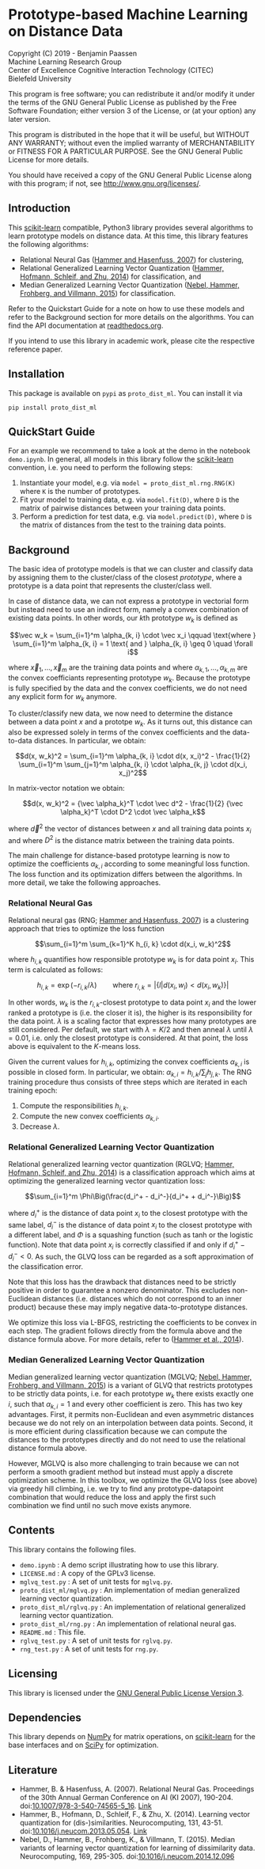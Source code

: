 # Prototype-based Machine Learning on Distance Data

Copyright (C) 2019 - Benjamin Paassen  
Machine Learning Research Group  
Center of Excellence Cognitive Interaction Technology (CITEC)  
Bielefeld University

This program is free software; you can redistribute it and/or modify
it under the terms of the GNU General Public License as published by
the Free Software Foundation; either version 3 of the License, or
(at your option) any later version.

This program is distributed in the hope that it will be useful,
but WITHOUT ANY WARRANTY; without even the implied warranty of
MERCHANTABILITY or FITNESS FOR A PARTICULAR PURPOSE.  See the
GNU General Public License for more details.

You should have received a copy of the GNU General Public License
along with this program; if not, see <http://www.gnu.org/licenses/>.

## Introduction

This [scikit-learn][scikit] compatible, Python3 library provides several algorithms
to learn prototype models on distance data. At this time, this library features
the following algorithms:

* Relational Neural Gas ([Hammer and Hasenfuss, 2007][Ham2007]) for clustering,
* Relational Generalized Learning Vector Quantization ([Hammer, Hofmann, Schleif, and Zhu, 2014][Ham2014]) for classification, and
* Median Generalized Learning Vector Quantization ([Nebel, Hammer, Frohberg, and Villmann, 2015][Neb2015]) for classification.

Refer to the Quickstart Guide for a note on how to use these models and
refer to the Background section for more details on the algorithms.
You can find the API documentation at [readthedocs.org](https://proto-dist-ml.readthedocs.io/en/latest/).

If you intend to use this library in academic work, please cite the respective
reference paper.

## Installation

This package is available on `pypi` as `proto_dist_ml`. You can install
it via

```
pip install proto_dist_ml
```

## QuickStart Guide

For an example we recommend to take a look at the demo in the notebook
`demo.ipynb`. In general, all models in this library follow the [scikit-learn][scikit]
convention, i.e. you need to perform the following steps:

1. Instantiate your model, e.g. via `model = proto_dist_ml.rng.RNG(K)` where
    `K` is the number of prototypes.
2. Fit your model to training data, e.g. via `model.fit(D)`, where `D` is the
    matrix of pairwise distances between your training data points.
3. Perform a prediction for test data, e.g. via `model.predict(D)`, where `D`
    is the matrix of distances from the test to the training data points.

## Background

The basic idea of prototype models is that we can cluster and
classify data by assigning them to the cluster/class of the closest _prototype_,
where a prototype is a data point that represents the cluster/class well.

In case of distance data, we can not express a prototype in vectorial form but
instead need to use an indirect form, namely a convex combination of existing
data points. In other words, our $`k`$th prototype $`w_k`$ is defined as

```math
\vec w_k = \sum_{i=1}^m \alpha_{k, i} \cdot \vec x_i
\qquad \text{where } \sum_{i=1}^m \alpha_{k, i} = 1
\text{ and } \alpha_{k, i} \geq 0 \quad \forall i
```

where $`\vec x_1, \ldots, \vec x_m`$ are the training data points and where
$`\alpha_{k, 1}, \ldots, \alpha_{k, m}`$ are the convex coefficiants
representing prototype $`w_k`$. Because the prototype is fully specified by
the data and the convex coefficients, we do not need any explicit form for
$`w_k`$ anymore.

To cluster/classify new data, we now need to determine the distance between a
data point $`x`$ and a prototpe $`w_k`$. As it turns out, this distance can
also be expressed solely in terms of the convex coefficients and the
data-to-data distances. In particular, we obtain:

```math
d(x, w_k)^2 = \sum_{i=1}^m \alpha_{k, i} \cdot d(x, x_i)^2
- \frac{1}{2} \sum_{i=1}^m \sum_{j=1}^m \alpha_{k, i} \cdot \alpha_{k, j} \cdot d(x_i, x_j)^2
```

In matrix-vector notation we obtain:

```math
d(x, w_k)^2 = {\vec \alpha_k}^T \cdot \vec d^2
- \frac{1}{2} {\vec \alpha_k}^T \cdot D^2 \cdot \vec \alpha_k
```

where $`\vec d^2`$ the vector of distances between $`x`$ and all training
data points $`x_i`$ and where $`D^2`$ is the distance matrix between the
training data points.

The main challenge for distance-based prototype learning is now to optimize
the coefficients $`\alpha_{k, i}`$ according to some meaningful loss function.
The loss function and its optimization differs between the algorithms. In more
detail, we take the following approaches.

### Relational Neural Gas

Relational neural gas (RNG; [Hammer and Hasenfuss, 2007][Ham2007]) is a
clustering approach that tries to optimize the loss function

```math
\sum_{i=1}^m \sum_{k=1}^K h_{i, k} \cdot d(x_i, w_k)^2
```

where $`h_{i, k}`$ quantifies how responsible prototype $`w_k`$ is for
data point $`x_i`$. This term is calculated as follows:

```math
h_{i, k} = \exp(-r_{i, k} / \lambda) \qquad \text{where } r_{i, k} = |\{ l | d(x_i, w_l) < d(x_i, w_k) \}|
```

In other words, $`w_k`$ is the $`r_{i, k}`$-closest prototype to data point
$`x_i`$ and the lower ranked a prototype is (i.e. the closer it is), the higher
is its responsibility for the data point. $`\lambda`$ is a scaling factor that
expresses how many prototypes are still considered. Per default, we start with
$`\lambda = K / 2`$ and then anneal $`\lambda`$ until $`\lambda = 0.01`$, i.e.
only the closest prototype is considered. At that point, the loss above is
equivalent to the $`K`$-means loss.

Given the current values for $h_{i, k}$, optimizing the convex coefficients
$`\alpha_{k, i}`$ is possible in closed form. In particular, we obtain:
$`\alpha_{k, i} = h_{i, k} / \sum_j h_{j, k}`$. The RNG
training procedure thus consists of three steps which are iterated in each
training epoch:

1. Compute the responsibilities $`h_{i, k}`$.
2. Compute the new convex coefficients $`\alpha_{k, i}`$.
3. Decrease $`\lambda`$.

### Relational Generalized Learning Vector Quantization

Relational generalized learning vector quantization (RGLVQ; [Hammer, Hofmann, Schleif, and Zhu, 2014][Ham2014])
is a classification approach which aims at optimizing the generalized learning
vector quantization loss:

```math
\sum_{i=1}^m \Phi\Big(\frac{d_i^+ - d_i^-}{d_i^+ + d_i^-}\Big)
```

where $`d_i^+`$ is the distance of data point $`x_i`$ to the closest prototype
with the same label, $`d_i^-`$ is the distance of data point $`x_i`$ to the
closest prototype with a different label, and $`\Phi`$ is a squashing
function (such as tanh or the logistic function).
Note that data point $`x_i`$ is correctly classified if and only
if $`d_i^+ - d_i^- < 0`$. As such, the GLVQ loss can be regarded as a soft
approximation of the classification error.

Note that this loss has the drawback that distances need to be strictly
positive in order to guarantee a nonzero denominator. This excludes
non-Euclidean distances (i.e. distances which do not correspond to an inner
product) because these may imply negative data-to-prototype distances.

We optimize this loss via L-BFGS, restricting the coefficients to be convex
in each step. The gradient follows directly from the
formula above and the distance formula above. For more details, refer to
([Hammer et al., 2014][Ham2014]).

### Median Generalized Learning Vector Quantization

Median generalized learning vector quantization
(MGLVQ; [Nebel, Hammer, Frohberg, and Villmann, 2015][Neb2015]) is a variant
of GLVQ that restricts prototypes to be strictly data points, i.e. for each
prototype $`w_k`$ there exists exactly one $`i`$, such that $`\alpha_{k, i} = 1`$
and every other coefficient is zero. This has two key advantages. First, it
permits non-Euclidean and even asymmetric distances because we do not rely on
an interpolation between data points. Second, it is more efficient during
classification because we can compute the distances to the prototypes directly
and do not need to use the relational distance formula above.

However, MGLVQ is also more challenging to train because we can not perform a
smooth gradient method but instead must apply a discrete optimization scheme.
In this toolbox, we optimize the GLVQ loss (see above) via greedy hill climbing,
i.e. we try to find any prototype-datapoint combination that would reduce the
loss and apply the first such combination we find until no such move exists
anymore.

## Contents

This library contains the following files.

* `demo.ipynb` : A demo script illustrating how to use this library.
* `LICENSE.md` : A copy of the GPLv3 license.
* `mglvq_test.py` : A set of unit tests for `mglvq.py`.
* `proto_dist_ml/mglvq.py` : An implementation of median generalized
    learning vector quantization.
* `proto_dist_ml/rglvq.py` : An implementation of relational generalized
    learning vector quantization.
* `proto_dist_ml/rng.py` : An implementation of relational neural gas.
* `README.md` : This file.
* `rglvq_test.py` : A set of unit tests for `rglvq.py`.
* `rng_test.py` : A set of unit tests for `rng.py`.

## Licensing

This library is licensed under the [GNU General Public License Version 3][GPLv3].

## Dependencies

This library depends on [NumPy][np] for matrix operations, on [scikit-learn][scikit]
for the base interfaces and on [SciPy][scipy] for optimization.

## Literature

* Hammer, B. & Hasenfuss, A. (2007). Relational Neural Gas. Proceedings of the
    30th Annual German Conference on AI (KI 2007), 190-204. doi:[10.1007/978-3-540-74565-5_16](https://doi.org/10.1007/978-3-540-74565-5_16). [Link][Ham2007]
* Hammer, B., Hofmann, D., Schleif, F., & Zhu, X. (2014). Learning vector
    quantization for (dis-)similarities. Neurocomputing, 131, 43-51.
    doi:[10.1016/j.neucom.2013.05.054](https://doi.org/10.1016/j.neucom.2013.05.054). [Link][Ham2014]
* Nebel, D., Hammer, B., Frohberg, K., & Villmann, T. (2015). Median variants
    of learning vector quantization for learning of dissimilarity data.
    Neurocomputing, 169, 295-305. doi:[10.1016/j.neucom.2014.12.096][Neb2015]

<!-- References -->

[scikit]: https://scikit-learn.org/stable/ "Scikit-learn homepage"
[np]: http://numpy.org/ "Numpy homepage"
[scipy]: https://scipy.org/ "SciPy homepage"
[GPLv3]: https://www.gnu.org/licenses/gpl-3.0.en.html "The GNU General Public License Version 3"
[Ham2007]:https://www.researchgate.net/publication/221562215_Relational_Neural_Gas "Hammer, B. & Hasenfuss, A. (2007). Relational Neural Gas. Proceedings of the 30th Annual German Conference on AI (KI 2007), 190-204. doi:10.1007/978-3-540-74565-5_16"
[Ham2014]:http://www.techfak.uni-bielefeld.de/~fschleif/pdf/nc_diss_2014.pdf "Hammer, B., Hofmann, D., Schleif, F., & Zhu, X. (2014). Learning vector quantization for (dis-)similarities. Neurocomputing, 131, 43-51. doi:10.1016/j.neucom.2013.05.054"
[Neb2015]:https://doi.org/10.1016/j.neucom.2014.12.096 "Nebel, D., Hammer, B., Frohberg, K., & Villmann, T. (2015). Median variants of learning vector quantization for learning of dissimilarity data. Neurocomputing, 169, 295-305. doi:10.1016/j.neucom.2014.12.096"

